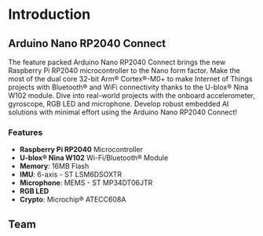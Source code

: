 # Introduction

## Arduino Nano RP2040 Connect

The feature packed Arduino Nano RP2040 Connect brings the new Raspberry Pi RP2040 microcontroller to the Nano form factor.
Make the most of the dual core 32-bit Arm® Cortex®-M0+ to make Internet of Things projects with Bluetooth® and WiFi connectivity thanks to the U-blox® Nina W102 module.
Dive into real-world projects with the onboard accelerometer, gyroscope, RGB LED and microphone.
Develop robust embedded AI solutions with minimal effort using the Arduino Nano RP2040 Connect!

### Features

* **Raspberry Pi RP2040** Microcontroller
* **U-blox® Nina W102** Wi-Fi/Bluetooth® Module
* **Memory**: 16MB Flash
* **IMU**: 6-axis - ST LSM6DSOXTR
* **Microphone**: MEMS - ST MP34DT06JTR
* **RGB LED**
* **Crypto**: Microchip® ATECC608A

## Team

<script setup>
import { VPTeamMembers } from 'vitepress/theme'
const members = [
  {
    avatar: 'https://www.github.com/sabicalija.png',
    name: 'Alija Sabic',
    title: 'Creator',
    links: [
      { icon: 'github', link: 'https://github.com/sabicalija' },
      { icon: 'twitter', link: 'https://twitter.com/G_qed' }
    ]
  },
  {
    avatar: 'https://www.github.com/deinhofer.png',
    name: 'Martin Deinhofer',
    title: 'Creator',
    links: [
      { icon: 'github', link: 'https://github.com/deinhofer' },
    ]
  },
  {
    avatar: 'https://www.github.com/klues.png',
    name: 'Benjamin Klaus',
    title: 'Creator',
    links: [
      { icon: 'github', link: 'https://github.com/klues' },
    ]
  },
  {
    avatar: 'https://www.github.com/mar5chi.png',
    name: 'Maria Schildböck',
    title: 'Creator',
    links: [
      { icon: 'github', link: 'https://github.com/mar5chi' },
    ]
  }
]
</script>
<VPTeamMembers size="small" :members="members" />